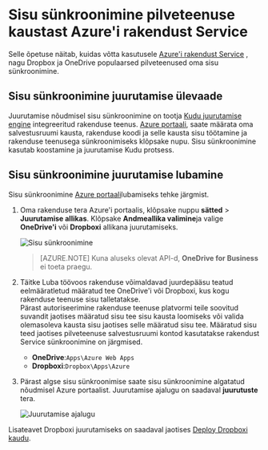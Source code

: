 <properties
    pageTitle="Sisu sünkroonimine pilveteenuse kaustast Azure'i rakendust Service"
    description="Saate teada, kuidas Juurutage rakendus Azure'i rakendust Service kaudu sisu sünkroonimine pilveteenuse kaustast."
    services="app-service"
    documentationCenter=""
    authors="dariagrigoriu"
    manager="wpickett"
    editor="mollybos"/>

<tags
    ms.service="app-service"
    ms.workload="na"
    ms.tgt_pltfrm="na"
    ms.devlang="na"
    ms.topic="article"
    ms.date="06/13/2016"
    ms.author="dariagrigoriu"/>
    
# <a name="sync-content-from-a-cloud-folder-to-azure-app-service"></a>Sisu sünkroonimine pilveteenuse kaustast Azure'i rakendust Service

Selle õpetuse näitab, kuidas võtta kasutusele [Azure'i rakendust Service](http://go.microsoft.com/fwlink/?LinkId=529714) , nagu Dropbox ja OneDrive populaarsed pilveteenused oma sisu sünkroonimine. 

## <a name="overview"></a>Sisu sünkroonimine juurutamise ülevaade

Juurutamise nõudmisel sisu sünkroonimine on tootja [Kudu juurutamise engine](https://github.com/projectkudu/kudu/wiki) integreeritud rakenduse teenus. [Azure portaali](https://portal.azure.com), saate määrata oma salvestusruumi kausta, rakenduse koodi ja selle kausta sisu töötamine ja rakenduse teenusega sünkroonimiseks klõpsake nupu. Sisu sünkroonimine kasutab koostamine ja juurutamise Kudu protsess. 
    
## <a name="contentsync"></a>Sisu sünkroonimine juurutamise lubamine
Sisu sünkroonimine [Azure portaali](https://portal.azure.com)lubamiseks tehke järgmist.

1. Oma rakenduse tera Azure'i portaalis, klõpsake nuppu **sätted** > **Juurutamise allikas**. Klõpsake **Andmeallika valimine**ja valige **OneDrive'i** või **Dropboxi** allikana juurutamiseks. 

    ![Sisu sünkroonimine](./media/app-service-deploy-content-sync/deployment_source.png)

    >[AZURE.NOTE] Kuna aluseks olevat API-d, **OneDrive for Business** ei toeta praegu. 

2. Täitke Luba töövoos rakenduse võimaldavad juurdepääsu teatud eelmääratletud määratud tee OneDrive'i või Dropboxi, kus kogu rakenduse teenuse sisu talletatakse.  
    Pärast autoriseerimine rakenduse teenuse platvormi teile soovitud suvandit jaotises määratud sisu tee sisu kausta loomiseks või valida olemasoleva kausta sisu jaotises selle määratud sisu tee. Määratud sisu teed jaotises pilveteenuse salvestusruumi kontod kasutatakse rakendust Service sünkroonimine on järgmised.  
    * **OneDrive**:`Apps\Azure Web Apps` 
    * **Dropboxi**:`Dropbox\Apps\Azure`

3. Pärast algse sisu sünkroonimise saate sisu sünkroonimine algatatud nõudmisel Azure portaalist. Juurutamise ajalugu on saadaval **juurutuste** tera.

    ![Juurutamise ajalugu](./media/app-service-deploy-content-sync/onedrive_sync.png)
 
Lisateavet Dropboxi juurutamiseks on saadaval jaotises [Deploy Dropboxi kaudu](http://blogs.msdn.com/b/windowsazure/archive/2013/03/19/new-deploy-to-windows-azure-web-sites-from-dropbox.aspx). 


